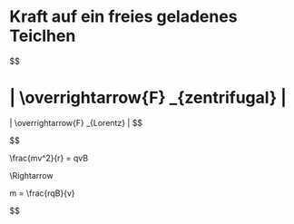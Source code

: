 # Kraft auf ein freies geladenes Teiclhen

$$

|
\overrightarrow{F}
_{zentrifugal}
|
=
|
\overrightarrow{F}
_{Lorentz}
|
$$

$$

\frac{mv^2}{r} = qvB


\Rightarrow

m = \frac{rqB}{v}


$$